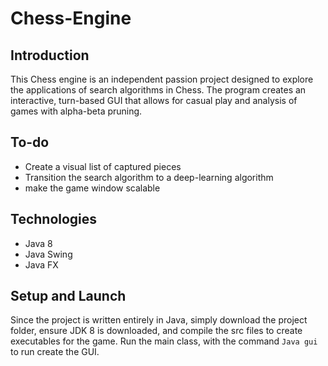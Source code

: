 # Chess-Engine


## Introduction
This Chess engine is an independent passion project designed to explore the applications of search algorithms in Chess. The program creates an interactive, turn-based GUI that allows for casual play and analysis of games with alpha-beta pruning.

## To-do
* Create a visual list of captured pieces
* Transition the search algorithm to a deep-learning algorithm
* make the game window scalable

## Technologies
* Java 8
* Java Swing
* Java FX

## Setup and Launch
Since the project is written entirely in Java, simply download the project folder, ensure JDK 8 is downloaded, and compile the src files to create executables for the game. Run the main class, with the command ``` Java gui ``` to run create the GUI.
